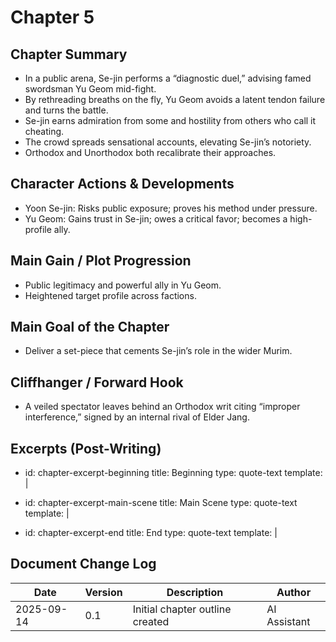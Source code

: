 # Chapter 5

## Chapter Summary
- In a public arena, Se-jin performs a “diagnostic duel,” advising famed swordsman Yu Geom mid-fight.
- By rethreading breaths on the fly, Yu Geom avoids a latent tendon failure and turns the battle.
- Se-jin earns admiration from some and hostility from others who call it cheating.
- The crowd spreads sensational accounts, elevating Se-jin’s notoriety.
- Orthodox and Unorthodox both recalibrate their approaches.

## Character Actions & Developments
- Yoon Se-jin: Risks public exposure; proves his method under pressure.
- Yu Geom: Gains trust in Se-jin; owes a critical favor; becomes a high-profile ally.

## Main Gain / Plot Progression
- Public legitimacy and powerful ally in Yu Geom.
- Heightened target profile across factions.

## Main Goal of the Chapter
- Deliver a set-piece that cements Se-jin’s role in the wider Murim.

## Cliffhanger / Forward Hook
- A veiled spectator leaves behind an Orthodox writ citing “improper interference,” signed by an internal rival of Elder Jang.

## Excerpts (Post-Writing)
- id: chapter-excerpt-beginning
  title: Beginning
  type: quote-text
  template: |
    > 
- id: chapter-excerpt-main-scene
  title: Main Scene
  type: quote-text
  template: |
    > 
- id: chapter-excerpt-end
  title: End
  type: quote-text
  template: |
    > 

## Document Change Log
| Date       | Version | Description                     | Author       |
|------------|---------|---------------------------------|--------------|
| 2025-09-14 | 0.1     | Initial chapter outline created | AI Assistant |
